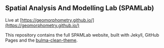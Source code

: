 ## Spatial Analysis And Modelling Lab (SPAMLab)

Live at [https://geomorphometry.github.io/](https://geomorphometry.github.io/)  

This repository contains the full SPAMLab website, built with Jekyll, GitHub Pages and the [bulma-clean-theme](https://github.com/chrisrhymes/bulma-clean-theme).  


